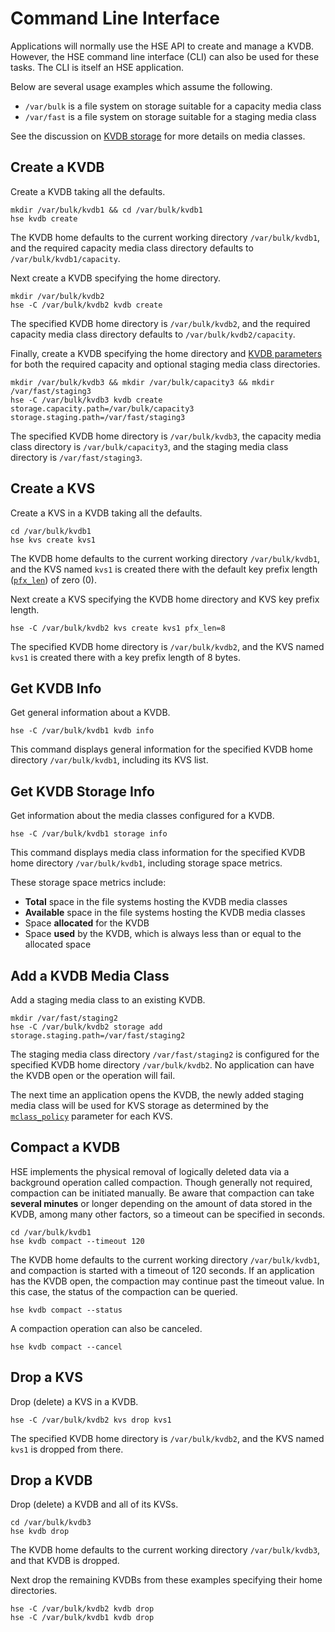 # Command Line Interface

Applications will normally use the HSE API to create and manage a KVDB.
However, the HSE command line interface (CLI) can also be used for these
tasks.  The CLI is itself an HSE application.

Below are several usage examples which assume the following.

* `/var/bulk` is a file system on storage suitable for a capacity media class
* `/var/fast` is a file system on storage suitable for a staging media class

See the discussion on [KVDB storage](storage.md) for more details on
media classes.


## Create a KVDB

Create a KVDB taking all the defaults.

```shell
mkdir /var/bulk/kvdb1 && cd /var/bulk/kvdb1
hse kvdb create
```

The KVDB home defaults to the current working directory `/var/bulk/kvdb1`,
and the required capacity media class directory defaults
to `/var/bulk/kvdb1/capacity`.

Next create a KVDB specifying the home directory.

```shell
mkdir /var/bulk/kvdb2
hse -C /var/bulk/kvdb2 kvdb create
```

The specified KVDB home directory is `/var/bulk/kvdb2`, and the required
capacity media class directory defaults to `/var/bulk/kvdb2/capacity`.

Finally, create a KVDB specifying the home directory and
[KVDB parameters](params.md#kvdb-parameters)
for both the required capacity and optional staging media class directories.

```shell
mkdir /var/bulk/kvdb3 && mkdir /var/bulk/capacity3 && mkdir /var/fast/staging3
hse -C /var/bulk/kvdb3 kvdb create storage.capacity.path=/var/bulk/capacity3 storage.staging.path=/var/fast/staging3
```

The specified KVDB home directory is `/var/bulk/kvdb3`, the capacity media class
directory is `/var/bulk/capacity3`, and the staging media class directory
is `/var/fast/staging3`.


## Create a KVS

Create a KVS in a KVDB taking all the defaults.

```shell
cd /var/bulk/kvdb1
hse kvs create kvs1
```

The KVDB home defaults to the current working directory `/var/bulk/kvdb1`,
and the KVS named `kvs1` is created there with the default key prefix
length ([`pfx_len`](params.md#kvs-create-time-parameters)) of zero (0).

Next create a KVS specifying the KVDB home directory and KVS key
prefix length.

```shell
hse -C /var/bulk/kvdb2 kvs create kvs1 pfx_len=8
```

The specified KVDB home directory is `/var/bulk/kvdb2`, and the KVS named
`kvs1` is created there with a key prefix length of 8 bytes.


## Get KVDB Info

Get general information about a KVDB.

```shell
hse -C /var/bulk/kvdb1 kvdb info
```

This command displays general information for the specified KVDB
home directory `/var/bulk/kvdb1`, including its KVS list.


## Get KVDB Storage Info

Get information about the media classes configured for a KVDB.

```shell
hse -C /var/bulk/kvdb1 storage info
```

This command displays media class information for the specified KVDB
home directory `/var/bulk/kvdb1`, including storage space metrics.

These storage space metrics include:

* **Total** space in the file systems hosting the KVDB media classes
* **Available** space in the file systems hosting the KVDB media classes
* Space **allocated** for the KVDB
* Space **used** by the KVDB, which is always less than or equal to the
allocated space


## Add a KVDB Media Class

Add a staging media class to an existing KVDB.

```shell
mkdir /var/fast/staging2
hse -C /var/bulk/kvdb2 storage add storage.staging.path=/var/fast/staging2
```

The staging media class directory `/var/fast/staging2` is configured for
the specified KVDB home directory `/var/bulk/kvdb2`.
No application can have the KVDB open or the operation will fail.

The next time an application opens the KVDB, the newly added
staging media class will be used for KVS storage as determined by the
[`mclass_policy`](params.md#kvs-runtime-parameters)
parameter for each KVS.


## Compact a KVDB

HSE implements the physical removal of logically deleted data via a background
operation called compaction.  Though generally not required, compaction can
be initiated manually.
Be aware that compaction can take **several minutes** or longer depending on
the amount of data stored in the KVDB, among many other factors, so a
timeout can be specified in seconds.

```shell
cd /var/bulk/kvdb1
hse kvdb compact --timeout 120
```

The KVDB home defaults to the current working directory `/var/bulk/kvdb1`,
and compaction is started with a timeout of 120 seconds.
If an application has the KVDB open, the compaction may continue past the
timeout value.  In this case, the status of the compaction can be queried.

```shell
hse kvdb compact --status
```

A compaction operation can also be canceled.

```shell
hse kvdb compact --cancel
```


## Drop a KVS

Drop (delete) a KVS in a KVDB.

```shell
hse -C /var/bulk/kvdb2 kvs drop kvs1
```

The specified KVDB home directory is `/var/bulk/kvdb2`, and the KVS named
`kvs1` is dropped from there.


## Drop a KVDB

Drop (delete) a KVDB and all of its KVSs.

```shell
cd /var/bulk/kvdb3
hse kvdb drop
```

The KVDB home defaults to the current working directory `/var/bulk/kvdb3`,
and that KVDB is dropped.

Next drop the remaining KVDBs from these examples specifying their
home directories.

```shell
hse -C /var/bulk/kvdb2 kvdb drop
hse -C /var/bulk/kvdb1 kvdb drop
```
